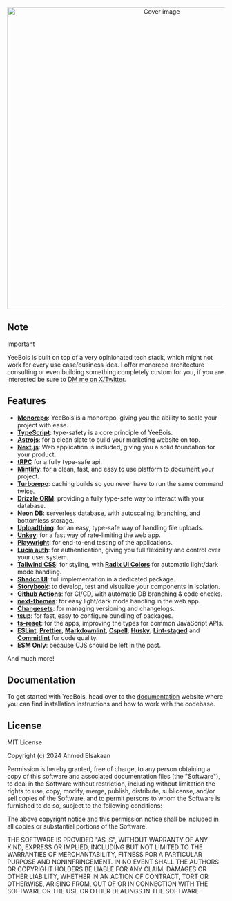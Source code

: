 <div align="center">
  <img src="https://github.com/codedank/yeebois/blob/main/apps/marketing/public/blog-placeholder.jpg?raw=true" alt="Cover image" width="700px">
</div>

## Note

> [!IMPORTANT]
> YeeBois is built on top of a very opinionated tech stack, which might not work for every use case/business idea. I offer monorepo architecture consulting or even building something completely custom for you, if you are interested be sure to [DM me on X/Twitter](https://twitter.com/codedanki).

## Features

- [**Monorepo**](https://monorepo.tools/): YeeBois is a monorepo, giving you the ability to scale your project with ease.
- [**TypeScript**](https://www.typescriptlang.org/): type-safety is a core principle of YeeBois.
- [**Astrojs**](https://astro.build): for a clean slate to build your marketing website on top.
- [**Next.js**](https://nextjs.org): Web application is included, giving you a solid foundation for your product.
- [**tRPC**](https://trpc.io) for a fully type-safe api.
- [**Mintlify**](https://mintlify.com): for a clean, fast, and easy to use platform to document your project.
- [**Turborepo**](https://turbo.build/repo): caching builds so you never have to run the same command twice.
- [**Drizzle ORM**](https://orm.drizzle.team): providing a fully type-safe way to interact with your database.
- [**Neon DB**](https://neon.tech): serverless database, with autoscaling, branching, and bottomless storage.
- [**Uploadthing**](https://uploadthing.com/): for an easy, type-safe way of handling file uploads.
- [**Unkey**](https://unkey.dev): for a fast way of rate-limiting the web app.
- [**Playwright**](https://playwright.dev): for end-to-end testing of the applications.
- [**Lucia auth**](https://lucia-auth.com): for authentication, giving you full flexibility and control over your user system.
- [**Tailwind CSS**](https://tailwindcss.com): for styling, with [**Radix UI Colors**](https://www.radix-ui.com/colors) for automatic light/dark mode handling.
- [**Shadcn UI**](https://ui.shadcn.com): full implementation in a dedicated package.
- [**Storybook**](https://storybook.js.org): to develop, test and visualize your components in isolation.
- [**Github Actions**](https://github.com/features/actions): for CI/CD, with automatic DB branching & code checks.
- [**next-themes**](https://github.com/pacocoursey/next-themes): for easy light/dark mode handling in the web app.
- [**Changesets**](https://github.com/changesets/changesets): for managing versioning and changelogs.
- [**tsup**](https://github.com/egoist/tsup): for fast, easy to configure bundling of packages.
- [**ts-reset**](https://github.com/total-typescript/ts-reset): for the apps, improving the types for common JavaScript APIs.
- [**ESLint**](https://eslint.org/), [**Prettier**](https://prettier.io), [**Markdownlint**](https://github.com/DavidAnson/markdownlint), [**Cspell**](https://cspell.org), [**Husky**](https://github.com/typicode/husky), [**Lint-staged**](https://github.com/lint-staged/lint-staged) and [**Commitlint**](https://github.com/conventional-changelog/commitlint) for code quality.
- **ESM Only**: because CJS should be left in the past.

And much more!

## Documentation

To get started with YeeBois, head over to the [documentation](https://yeebois.dev) website where you can find installation instructions and how to work with the codebase.

## License

MIT License

Copyright (c) 2024 Ahmed Elsakaan

Permission is hereby granted, free of charge, to any person obtaining a copy
of this software and associated documentation files (the "Software"), to deal
in the Software without restriction, including without limitation the rights
to use, copy, modify, merge, publish, distribute, sublicense, and/or sell
copies of the Software, and to permit persons to whom the Software is
furnished to do so, subject to the following conditions:

The above copyright notice and this permission notice shall be included in all
copies or substantial portions of the Software.

THE SOFTWARE IS PROVIDED "AS IS", WITHOUT WARRANTY OF ANY KIND, EXPRESS OR
IMPLIED, INCLUDING BUT NOT LIMITED TO THE WARRANTIES OF MERCHANTABILITY,
FITNESS FOR A PARTICULAR PURPOSE AND NONINFRINGEMENT. IN NO EVENT SHALL THE
AUTHORS OR COPYRIGHT HOLDERS BE LIABLE FOR ANY CLAIM, DAMAGES OR OTHER
LIABILITY, WHETHER IN AN ACTION OF CONTRACT, TORT OR OTHERWISE, ARISING FROM,
OUT OF OR IN CONNECTION WITH THE SOFTWARE OR THE USE OR OTHER DEALINGS IN THE
SOFTWARE.
